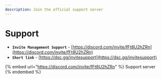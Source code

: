 ```yaml
---
description: Join the official support server
---
```


# Support

* **`Invite Management Support`** - [https://discord.com/invite/fFt8U2hZRn](https://discord.com/invite/fFt8U2hZRn)
* **`Short link`** - [https://dsc.gg/invitesupport](https://dsc.gg/invitesupport)

{% embed url="https://discord.com/invite/fFt8U2hZRn" %}
Support server
{% endembed %}
